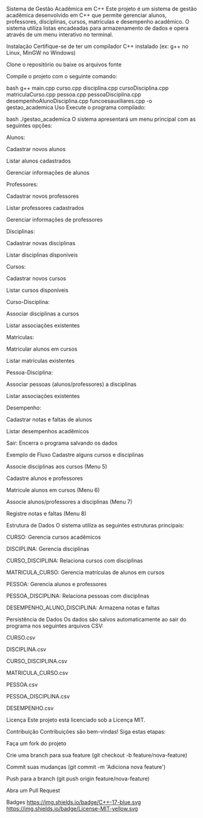 Sistema de Gestão Acadêmica em C++
Este projeto é um sistema de gestão acadêmica desenvolvido em C++ que permite gerenciar alunos, professores, disciplinas, cursos, matrículas e desempenho acadêmico. O sistema utiliza listas encadeadas para armazenamento de dados e opera através de um menu interativo no terminal.

Instalação
Certifique-se de ter um compilador C++ instalado (ex: g++ no Linux, MinGW no Windows)

Clone o repositório ou baixe os arquivos fonte

Compile o projeto com o seguinte comando:

bash
g++ main.cpp curso.cpp disciplina.cpp cursoDisciplina.cpp matriculaCurso.cpp pessoa.cpp pessoaDisciplina.cpp desempenhoAlunoDisciplina.cpp funcoesauxiliares.cpp -o gestao_academica
Uso
Execute o programa compilado:

bash
./gestao_academica
O sistema apresentará um menu principal com as seguintes opções:

Alunos:

Cadastrar novos alunos

Listar alunos cadastrados

Gerenciar informações de alunos

Professores:

Cadastrar novos professores

Listar professores cadastrados

Gerenciar informações de professores

Disciplinas:

Cadastrar novas disciplinas

Listar disciplinas disponíveis

Cursos:

Cadastrar novos cursos

Listar cursos disponíveis

Curso-Disciplina:

Associar disciplinas a cursos

Listar associações existentes

Matrículas:

Matricular alunos em cursos

Listar matrículas existentes

Pessoa-Disciplina:

Associar pessoas (alunos/professores) a disciplinas

Listar associações existentes

Desempenho:

Cadastrar notas e faltas de alunos

Listar desempenhos acadêmicos

Sair: Encerra o programa salvando os dados

Exemplo de Fluxo
Cadastre alguns cursos e disciplinas

Associe disciplinas aos cursos (Menu 5)

Cadastre alunos e professores

Matricule alunos em cursos (Menu 6)

Associe alunos/professores a disciplinas (Menu 7)

Registre notas e faltas (Menu 8)

Estrutura de Dados
O sistema utiliza as seguintes estruturas principais:

CURSO: Gerencia cursos acadêmicos

DISCIPLINA: Gerencia disciplinas

CURSO_DISCIPLINA: Relaciona cursos com disciplinas

MATRICULA_CURSO: Gerencia matrículas de alunos em cursos

PESSOA: Gerencia alunos e professores

PESSOA_DISCIPLINA: Relaciona pessoas com disciplinas

DESEMPENHO_ALUNO_DISCIPLINA: Armazena notas e faltas

Persistência de Dados
Os dados são salvos automaticamente ao sair do programa nos seguintes arquivos CSV:

CURSO.csv

DISCIPLINA.csv

CURSO_DISCIPLINA.csv

MATRICULA_CURSO.csv

PESSOA.csv

PESSOA_DISCIPLINA.csv

DESEMPENHO.csv

Licença
Este projeto está licenciado sob a Licença MIT.

Contribuição
Contribuições são bem-vindas! Siga estas etapas:

Faça um fork do projeto

Crie uma branch para sua feature (git checkout -b feature/nova-feature)

Commit suas mudanças (git commit -m 'Adiciona nova feature')

Push para a branch (git push origin feature/nova-feature)

Abra um Pull Request

Badges
https://img.shields.io/badge/C++-17-blue.svg
https://img.shields.io/badge/License-MIT-yellow.svg


